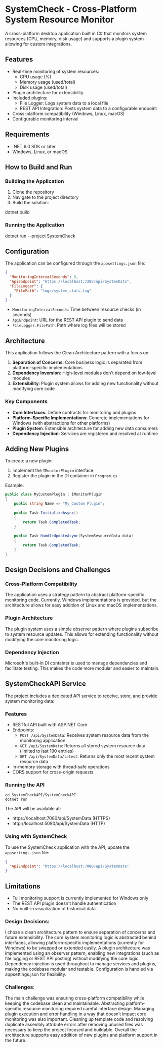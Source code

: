 # SystemCheck - Cross-Platform System Resource Monitor

A cross-platform desktop application built in C# that monitors system resources (CPU, memory, disk usage) and supports a plugin system allowing for custom integrations.

## Features

- Real-time monitoring of system resources:
  - CPU usage (%)
  - Memory usage (used/total)
  - Disk usage (used/total)
- Plugin architecture for extensibility
- Included plugins:
  - File Logger: Logs system data to a local file
  - REST API Integration: Posts system data to a configurable endpoint
- Cross-platform compatibility (Windows, Linux, macOS)
- Configurable monitoring interval

## Requirements

- .NET 6.0 SDK or later
- Windows, Linux, or macOS

## How to Build and Run

### Building the Application

1. Clone the repository
2. Navigate to the project directory
3. Build the solution:

dotnet build

### Running the Application

dotnet run --project SystemCheck

## Configuration

The application can be configured through the `appsettings.json` file:

```json
{
  "MonitoringIntervalSeconds": 5,
  "ApiEndpoint": "https://localhost:7203/api/SystemData",
  "FileLogger": {
    "FilePath": "logs/system_stats.log"
  }
}
```

- `MonitoringIntervalSeconds`: Time between resource checks (in seconds)
- `ApiEndpoint`: URL for the REST API plugin to send data
- `FileLogger.FilePath`: Path where log files will be stored

## Architecture

This application follows the Clean Architecture pattern with a focus on:

1. **Separation of Concerns**: Core business logic is separated from platform-specific implementations
2. **Dependency Inversion**: High-level modules don't depend on low-level modules
3. **Extensibility**: Plugin system allows for adding new functionality without modifying core code

### Key Components

- **Core Interfaces**: Define contracts for monitoring and plugins
- **Platform-Specific Implementations**: Concrete implementations for Windows (with abstractions for other platforms)
- **Plugin System**: Extensible architecture for adding new data consumers
- **Dependency Injection**: Services are registered and resolved at runtime

## Adding New Plugins

To create a new plugin:

1. Implement the `IMonitorPlugin` interface
2. Register the plugin in the DI container in `Program.cs`

Example:

```csharp
public class MyCustomPlugin : IMonitorPlugin
{
    public string Name => "My Custom Plugin";
    
    public Task InitializeAsync()
    {
        return Task.CompletedTask;
    }
    
    public Task HandleUpdateAsync(SystemResourceData data)
    {
        return Task.CompletedTask;
    }
}
```

## Design Decisions and Challenges

### Cross-Platform Compatibility

The application uses a strategy pattern to abstract platform-specific monitoring code. Currently, Windows implementations is provided, but the architecture allows for easy addition of Linux and macOS implementations.

### Plugin Architecture

The plugin system uses a simple observer pattern where plugins subscribe to system resource updates. This allows for extending functionality without modifying the core monitoring logic.

### Dependency Injection

Microsoft's built-in DI container is used to manage dependencies and facilitate testing. This makes the code more modular and easier to maintain.

## SystemCheckAPI Service

The project includes a dedicated API service to receive, store, and provide system monitoring data:

### Features

- RESTful API built with ASP.NET Core
- Endpoints:
  - `POST /api/SystemData`: Receives system resource data from the monitoring application
  - `GET /api/SystemData`: Returns all stored system resource data (limited to last 100 entries)
  - `GET /api/SystemData/latest`: Returns only the most recent system resource data
- In-memory storage with thread-safe operations
- CORS support for cross-origin requests

### Running the API

```
cd SystemCheckAPI/SystemCheckAPI
dotnet run
```

The API will be available at:
- https://localhost:7080/api/SystemData (HTTPS)
- http://localhost:5080/api/SystemData (HTTP)

### Using with SystemCheck

To use the SystemCheck application with the API, update the `appsettings.json` file:

```json
{
  "ApiEndpoint": "https://localhost:7080/api/SystemData"
}
```

## Limitations

- Full monitoring support is currently implemented for Windows only
- The REST API plugin doesn't handle authentication
- No built-in visualization of historical data

### Design Decisions:

I chose a clean architecture pattern to ensure separation of concerns and future extensibility. The core system monitoring logic is abstracted behind interfaces, allowing platform-specific implementations (currently for Windows) to be swapped or extended easily. A plugin architecture was implemented using an observer pattern, enabling new integrations (such as file logging or REST API posting) without modifying the core logic. Dependency injection is used throughout to manage services and plugins, making the codebase modular and testable. Configuration is handled via appsettings.json for flexibility.

### Challenges:

The main challenge was ensuring cross-platform compatibility while keeping the codebase clean and maintainable. Abstracting platform-specific resource monitoring required careful interface design. Managing plugin execution and error handling in a way that doesn’t impact core monitoring was also important. Cleaning up template code and resolving duplicate assembly attribute errors after removing unused files was necessary to keep the project focused and buildable. Overall the architecture supports easy addition of new plugins and platform support in the future.